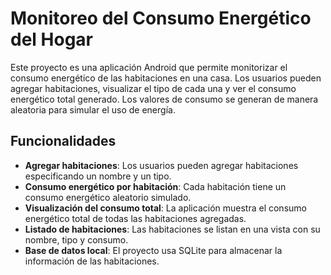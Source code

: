 # Monitoreo del Consumo Energético del Hogar

Este proyecto es una aplicación Android que permite monitorizar el consumo energético de las habitaciones en una casa. Los usuarios pueden agregar habitaciones, visualizar el tipo de cada una y ver el consumo energético total generado. Los valores de consumo se generan de manera aleatoria para simular el uso de energía.

## Funcionalidades

- **Agregar habitaciones**: Los usuarios pueden agregar habitaciones especificando un nombre y un tipo.
- **Consumo energético por habitación**: Cada habitación tiene un consumo energético aleatorio simulado.
- **Visualización del consumo total**: La aplicación muestra el consumo energético total de todas las habitaciones agregadas.
- **Listado de habitaciones**: Las habitaciones se listan en una vista con su nombre, tipo y consumo.
- **Base de datos local**: El proyecto usa SQLite para almacenar la información de las habitaciones.

